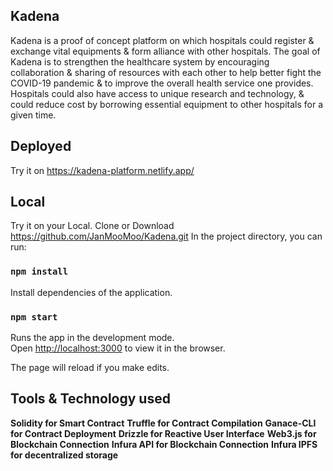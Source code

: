 
## Kadena
Kadena is a proof of concept platform on which hospitals could register & exchange vital equipments & form alliance with other hospitals.
The goal of Kadena is to strengthen the healthcare system by encouraging collaboration & sharing of resources with each other to help better fight the COVID-19 pandemic & to improve the overall health service one provides. Hospitals could also have access 
to unique research and technology, & could reduce cost by borrowing essential equipment to other hospitals for a given time.

## Deployed 
Try it on https://kadena-platform.netlify.app/

## Local
Try it on your Local.
Clone or Download https://github.com/JanMooMoo/Kadena.git
In the project directory, you can run:

### `npm install`
Install dependencies of the application.

### `npm start`

Runs the app in the development mode.<br />
Open [http://localhost:3000](http://localhost:3000) to view it in the browser.

The page will reload if you make edits.<br />

## Tools & Technology used
**Solidity for Smart Contract**
**Truffle for Contract Compilation**
**Ganace-CLI for Contract Deployment**
**Drizzle for Reactive User Interface**
**Web3.js for Blockchain Connection**
**Infura API for Blockchain Connection**
**Infura IPFS for decentralized storage**
